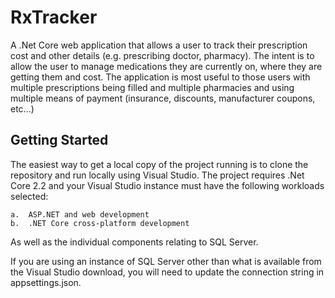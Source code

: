 ﻿# RxTracker

A .Net Core web application that allows a user to track their prescription cost and other details (e.g. prescribing doctor, pharmacy). The intent is to allow the user to manage medications they are currently on, where they are getting them and cost. The application is most useful to those users with multiple prescriptions being filled and multiple pharmacies and using multiple means of payment (insurance, discounts, manufacturer coupons, etc...)

## Getting Started

The easiest way to get a local copy of the project running is to clone the repository and run locally using Visual Studio. The project requires .Net Core 2.2 and your Visual Studio instance must have the following workloads selected:

	a.	ASP.NET and web development
	b.	.NET Core cross-platform development

As well as the individual components relating to SQL Server. 

If you are using an instance of SQL Server other than what is available from the Visual Studio download, you will need to update the connection string in appsettings.json.